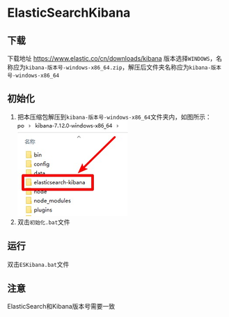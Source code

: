 # ElasticSearchKibana

## 下载
下载地址 https://www.elastic.co/cn/downloads/kibana 版本选择`WINDOWS`，名称应为`kibana-版本号-windows-x86_64.zip`，解压后文件夹名称应为`kibana-版本号-windows-x86_64`

## 初始化
1. 把本压缩包解压到`kibana-版本号-windows-x86_64`文件夹内，如图所示：  
![初始化示例](img/初始化示例.jpg)
2. 双击`初始化.bat`文件

## 运行
双击`ESKibana.bat`文件

## 注意
ElasticSearch和Kibana版本号需要一致
